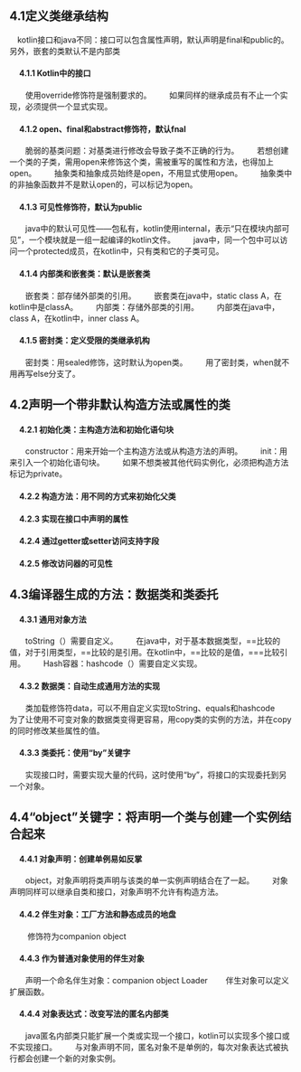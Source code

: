 ## 4.1定义类继承结构
&emsp;kotlin接口和java不同：接口可以包含属性声明，默认声明是final和public的。另外，嵌套的类默认不是内部类
#### &emsp; 4.1.1 Kotlin中的接口
&emsp;&emsp;使用override修饰符是强制要求的。
&emsp;&emsp;如果同样的继承成员有不止一个实现，必须提供一个显式实现。
#### &emsp; 4.1.2 open、final和abstract修饰符，默认fnal
&emsp;&emsp;脆弱的基类问题：对基类进行修改会导致子类不正确的行为。
&emsp;&emsp;若想创建一个类的子类，需用open来修饰这个类，需被重写的属性和方法，也得加上open。
&emsp;&emsp;抽象类和抽象成员始终是open，不用显式使用open。
&emsp;&emsp;抽象类中的非抽象函数并不是默认open的，可以标记为open。
#### &emsp; 4.1.3 可见性修饰符，默认为public
&emsp;&emsp;java中的默认可见性——包私有，kotlin使用internal，表示“只在模块内部可见”，一个模块就是一组一起编译的kotlin文件。
&emsp;&emsp;java中，同一个包中可以访问一个protected成员，在kotlin中，只有类和它的子类可见。
#### &emsp; 4.1.4 内部类和嵌套类：默认是嵌套类
&emsp;&emsp;嵌套类：部存储外部类的引用。
&emsp;&emsp;嵌套类在java中，static class A，在kotlin中是classA。
&emsp;&emsp;内部类：存储外部类的引用。
&emsp;&emsp;内部类在java中，class A，在kotlin中，inner class A。
#### &emsp; 4.1.5 密封类：定义受限的类继承机构
&emsp;&emsp;密封类：用sealed修饰，这时默认为open类。
&emsp;&emsp;用了密封类，when就不用再写else分支了。
## 4.2声明一个带非默认构造方法或属性的类
#### &emsp; 4.2.1 初始化类：主构造方法和初始化语句块
&emsp;&emsp;constructor：用来开始一个主构造方法或从构造方法的声明。
&emsp;&emsp;init：用来引入一个初始化语句块。
&emsp;&emsp;如果不想类被其他代码实例化，必须把构造方法标记为private。
#### &emsp; 4.2.2 构造方法：用不同的方式来初始化父类
#### &emsp; 4.2.3 实现在接口中声明的属性
#### &emsp; 4.2.4 通过getter或setter访问支持字段
#### &emsp; 4.2.5 修改访问器的可见性
## 4.3编译器生成的方法：数据类和类委托
#### &emsp; 4.3.1 通用对象方法
&emsp;&emsp;toString（）需要自定义。
&emsp;&emsp;在java中，对于基本数据类型，==比较的值，对于引用类型，==比较的是引用。在kotlin中，==比较的是值，===比较引用。
&emsp;&emsp;Hash容器：hashcode（）需要自定义实现。
#### &emsp; 4.3.2 数据类：自动生成通用方法的实现
&emsp;&emsp;类加载修饰符data，可以不用自定义实现toString、equals和hashcode
&emsp;&emsp;为了让使用不可变对象的数据类变得更容易，用copy类的实例的方法，并在copy的同时修改某些属性的值。
#### &emsp; 4.3.3 类委托：使用“by”关键字
&emsp;&emsp;实现接口时，需要实现大量的代码，这时使用“by”，将接口的实现委托到另一个对象。
## 4.4“object”关键字：将声明一个类与创建一个实例结合起来
#### &emsp; 4.4.1 对象声明：创建单例易如反掌
&emsp;&emsp;object，对象声明将类声明与该类的单一实例声明结合在了一起。
&emsp;&emsp;对象声明同样可以继承自类和接口，对象声明不允许有构造方法。
#### &emsp; 4.4.2 伴生对象：工厂方法和静态成员的地盘
&emsp;&emsp;  修饰符为companion object
#### &emsp; 4.4.3 作为普通对象使用的伴生对象
&emsp;&emsp;声明一个命名伴生对象：companion object Loader
&emsp;&emsp;伴生对象可以定义扩展函数。
#### &emsp; 4.4.4 对象表达式：改变写法的匿名内部类
&emsp;&emsp;java匿名内部类只能扩展一个类或实现一个接口，kotlin可以实现多个接口或不实现接口。
&emsp;&emsp;与对象声明不同，匿名对象不是单例的，每次对象表达式被执行都会创建一个新的对象实例。































































